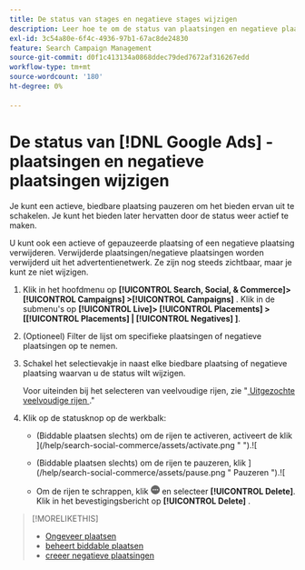 ```yaml
---
title: De status van stages en negatieve stages wijzigen
description: Leer hoe te om de status van plaatsingen en negatieve plaatsingen voor  [!DNL Google Ads] te veranderen.
exl-id: 3c54a80e-6f4c-4936-97b1-67ac8de24830
feature: Search Campaign Management
source-git-commit: d0f1c413134a0868ddec79ded7672af316267edd
workflow-type: tm+mt
source-wordcount: '180'
ht-degree: 0%

---
```


# De status van [!DNL Google Ads] -plaatsingen en negatieve plaatsingen wijzigen

Je kunt een actieve, biedbare plaatsing pauzeren om het bieden ervan uit te schakelen. Je kunt het bieden later hervatten door de status weer actief te maken.

U kunt ook een actieve of gepauzeerde plaatsing of een negatieve plaatsing verwijderen. Verwijderde plaatsingen/negatieve plaatsingen worden verwijderd uit het advertentienetwerk. Ze zijn nog steeds zichtbaar, maar je kunt ze niet wijzigen.

1. Klik in het hoofdmenu op **[!UICONTROL Search, Social, & Commerce]> [!UICONTROL Campaigns] >[!UICONTROL Campaigns]** . Klik in de submenu&#39;s op **[!UICONTROL Live]> [!UICONTROL Placements] > \[[!UICONTROL Placements] \| [!UICONTROL Negatives] \]**.

1. (Optioneel) Filter de lijst om specifieke plaatsingen of negatieve plaatsingen op te nemen.

1. Schakel het selectievakje in naast elke biedbare plaatsing of negatieve plaatsing waarvan u de status wilt wijzigen.

   Voor uiteinden bij het selecteren van veelvoudige rijen, zie &quot;[ Uitgezochte veelvoudige rijen ](/help/search-social-commerce/common-tasks/navigation-editing-selection/multiple-rows-select.md).&quot;

1. Klik op de statusknop op de werkbalk:

   * (Biddable plaatsen slechts) om de rijen te activeren, activeert de klik ](/help/search-social-commerce/assets/activate.png " ").![

   * (Biddable plaatsen slechts) om de rijen te pauzeren, klik ](/help/search-social-commerce/assets/pause.png " Pauzeren ").![

   * Om de rijen te schrappen, klik ![ Meer ](/help/search-social-commerce/assets/more.png " ") en selecteer **[!UICONTROL Delete]**. Klik in het bevestigingsbericht op **[!UICONTROL Delete]** .

>[!MORELIKETHIS]
>
>* [ Ongeveer plaatsen ](placement-about.md)
>* [ beheert biddable plaatsen ](placement-manage.md)
>* [ creeer negatieve plaatsingen ](placement-negative-create.md)

